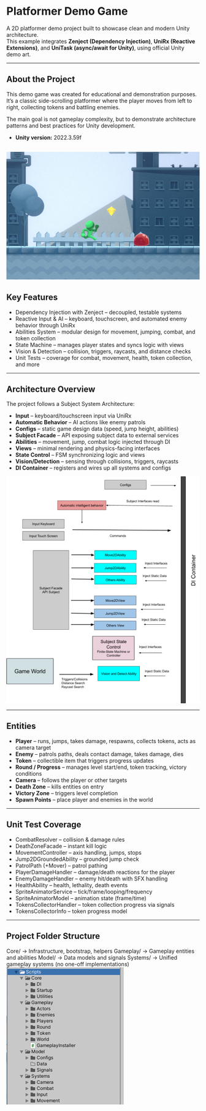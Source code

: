 # Platformer Demo Game

A 2D platformer demo project built to showcase clean and modern Unity architecture.  
This example integrates **Zenject (Dependency Injection)**, **UniRx (Reactive Extensions)**, and **UniTask (async/await for Unity)**, using official Unity demo art.

---

## About the Project

This demo game was created for educational and demonstration purposes.  
It’s a classic side-scrolling platformer where the player moves from left to right, collecting tokens and battling enemies.

The main goal is not gameplay complexity, but to demonstrate architecture patterns and best practices for Unity development.

- **Unity version:** 2022.3.59f

![Gameplay Screenshot](docs/image3.png)
---

## Key Features

- Dependency Injection with Zenject – decoupled, testable systems  
- Reactive Input & AI – keyboard, touchscreen, and automated enemy behavior through UniRx  
- Abilities System – modular design for movement, jumping, combat, and token collection  
- State Machine – manages player states and syncs logic with views  
- Vision & Detection – collision, triggers, raycasts, and distance checks  
- Unit Tests – coverage for combat, movement, health, token collection, and more  

---

## Architecture Overview

The project follows a Subject System Architecture:

- **Input** – keyboard/touchscreen input via UniRx  
- **Automatic Behavior** – AI actions like enemy patrols  
- **Configs** – static game design data (speed, jump height, abilities)  
- **Subject Facade** – API exposing subject data to external services  
- **Abilities** – movement, jump, combat logic injected through DI  
- **Views** – minimal rendering and physics-facing interfaces  
- **State Control** – FSM synchronizing logic and views  
- **Vision/Detection** – sensing through collisions, triggers, raycasts  
- **DI Container** – registers and wires up all systems and configs  

![arch](docs/image2.png)

---

## Entities

- **Player** – runs, jumps, takes damage, respawns, collects tokens, acts as camera target  
- **Enemy** – patrols paths, deals contact damage, takes damage, dies  
- **Token** – collectible item that triggers progress updates  
- **Round / Progress** – manages level start/end, token tracking, victory conditions  
- **Camera** – follows the player or other targets  
- **Death Zone** – kills entities on entry  
- **Victory Zone** – triggers level completion  
- **Spawn Points** – place player and enemies in the world  

---

## Unit Test Coverage

- CombatResolver – collision & damage rules  
- DeathZoneFacade – instant kill logic  
- MovementController – axis handling, jumps, stops  
- Jump2DGroundedAbility – grounded jump check  
- PatrolPath (+Mover) – patrol pathing  
- PlayerDamageHandler – damage/death reactions for the player  
- EnemyDamageHandler – enemy hit/death with SFX handling  
- HealthAbility – health, lethality, death events  
- SpriteAnimatorService – tick/frame/looping/frequency  
- SpriteAnimatorModel – animation state (frame/time)  
- TokensCollectorHandler – token collection progress via signals  
- TokensCollectorInfo – token progress model  

---

## Project Folder Structure

Core/ → Infrastructure, bootstrap, helpers
Gameplay/ → Gameplay entities and abilities
Model/ → Data models and signals
Systems/ → Unified gameplay systems (no one-off implementations)
![org](docs/image1.png)
